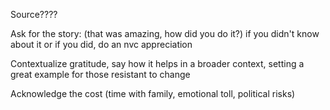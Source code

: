 Source????

Ask for the story: (that was amazing, how did you do it?) if you didn't know about it or if you did, do an nvc appreciation

Contextualize gratitude, say how it helps in a broader context, setting a great example for those resistant to change

Acknowledge the cost (time with family, emotional toll, political risks)

